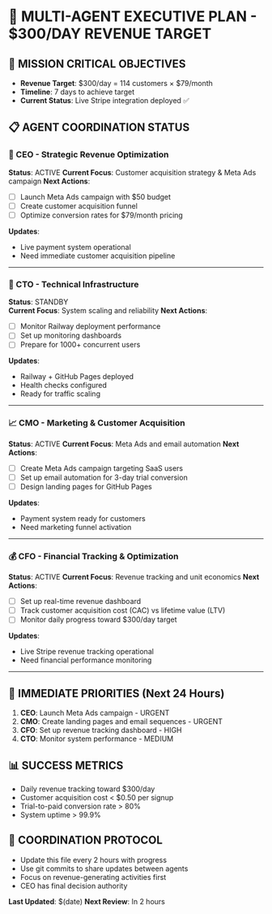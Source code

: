 # 🚀 MULTI-AGENT EXECUTIVE PLAN - $300/DAY REVENUE TARGET

## 🎯 MISSION CRITICAL OBJECTIVES
- **Revenue Target**: $300/day = 114 customers × $79/month
- **Timeline**: 7 days to achieve target
- **Current Status**: Live Stripe integration deployed ✅

## 📋 AGENT COORDINATION STATUS

### 🔴 CEO - Strategic Revenue Optimization
**Status**: ACTIVE
**Current Focus**: Customer acquisition strategy & Meta Ads campaign
**Next Actions**:
- [ ] Launch Meta Ads campaign with $50 budget
- [ ] Create customer acquisition funnel
- [ ] Optimize conversion rates for $79/month pricing

**Updates**:
- Live payment system operational
- Need immediate customer acquisition pipeline

---

### 🔧 CTO - Technical Infrastructure
**Status**: STANDBY  
**Current Focus**: System scaling and reliability
**Next Actions**:
- [ ] Monitor Railway deployment performance
- [ ] Set up monitoring dashboards
- [ ] Prepare for 1000+ concurrent users

**Updates**: 
- Railway + GitHub Pages deployed
- Health checks configured
- Ready for traffic scaling

---

### 📈 CMO - Marketing & Customer Acquisition  
**Status**: ACTIVE
**Current Focus**: Meta Ads and email automation
**Next Actions**:
- [ ] Create Meta Ads campaign targeting SaaS users
- [ ] Set up email automation for 3-day trial conversion
- [ ] Design landing pages for GitHub Pages

**Updates**:
- Payment system ready for customers
- Need marketing funnel activation

---

### 💰 CFO - Financial Tracking & Optimization
**Status**: ACTIVE
**Current Focus**: Revenue tracking and unit economics
**Next Actions**:
- [ ] Set up real-time revenue dashboard
- [ ] Track customer acquisition cost (CAC) vs lifetime value (LTV)
- [ ] Monitor daily progress toward $300/day target

**Updates**:
- Live Stripe revenue tracking operational
- Need financial performance monitoring

---

## 🎯 IMMEDIATE PRIORITIES (Next 24 Hours)

1. **CEO**: Launch Meta Ads campaign - URGENT
2. **CMO**: Create landing pages and email sequences - URGENT  
3. **CFO**: Set up revenue tracking dashboard - HIGH
4. **CTO**: Monitor system performance - MEDIUM

## 📊 SUCCESS METRICS
- Daily revenue tracking toward $300/day
- Customer acquisition cost < $0.50 per signup
- Trial-to-paid conversion rate > 80%
- System uptime > 99.9%

## 🔄 COORDINATION PROTOCOL
- Update this file every 2 hours with progress
- Use git commits to share updates between agents
- Focus on revenue-generating activities first
- CEO has final decision authority

**Last Updated**: $(date)
**Next Review**: In 2 hours